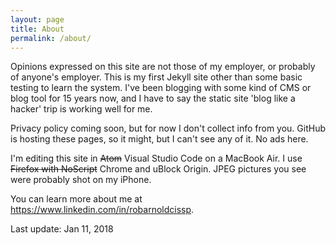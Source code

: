 ```yaml
---
layout: page
title: About
permalink: /about/
---
```


Opinions expressed on this site are not those of my employer, or probably of
anyone's employer. This is my first Jekyll site other than some basic testing
to learn the system. I've been blogging with some kind of CMS or blog tool
for 15 years now, and I have to say the static site 'blog like a hacker' trip
is working well for me.

Privacy policy coming soon, but for now I don't collect info from you. GitHub
is hosting these pages, so it might, but I can't see any of it. No ads here.

I'm editing this site in ~~Atom~~ Visual Studio Code on a MacBook Air. I use ~~Firefox with NoScript~~
Chrome and uBlock Origin. JPEG pictures you see were probably shot on my iPhone.

You can learn more about me at <https://www.linkedin.com/in/robarnoldcissp>.

Last update: Jan 11, 2018

<div data-iframe-width="150" data-iframe-height="270" data-share-badge-id="988146fc-0a14-47d8-9c91-e3b96df692c1"></div>
  <script type="text/javascript">
    (function() {
      var s = document.createElement('script');
      s.type = 'text/javascript';
      s.async = true;
      s.src = '//cdn.youracclaim.com/assets/utilities/embed.js';
      var o = document.getElementsByTagName('script')[0];
      o.parentNode.insertBefore(s, o);
      })();
  </script>

  <div data-iframe-width="150" data-iframe-height="270" data-share-badge-id="fb98e922-33e7-4a92-8fb5-eab8f116a79b"></div>
  <script type="text/javascript">
    (function() {
      var s = document.createElement('script');
      s.type = 'text/javascript';
      s.async = true;
      s.src = '//cdn.youracclaim.com/assets/utilities/embed.js';
      var o = document.getElementsByTagName('script')[0];
      o.parentNode.insertBefore(s, o);
      })();
  </script>

  <div data-iframe-width="150" data-iframe-height="270" data-share-badge-id="c12f8abb-ae82-4918-9097-fab63d2bad65"></div>
  <script type="text/javascript">
    (function() {
      var s = document.createElement('script');
      s.type = 'text/javascript';
      s.async = true;
      s.src = '//cdn.youracclaim.com/assets/utilities/embed.js';
      var o = document.getElementsByTagName('script')[0];
      o.parentNode.insertBefore(s, o);
      })();
  </script>

